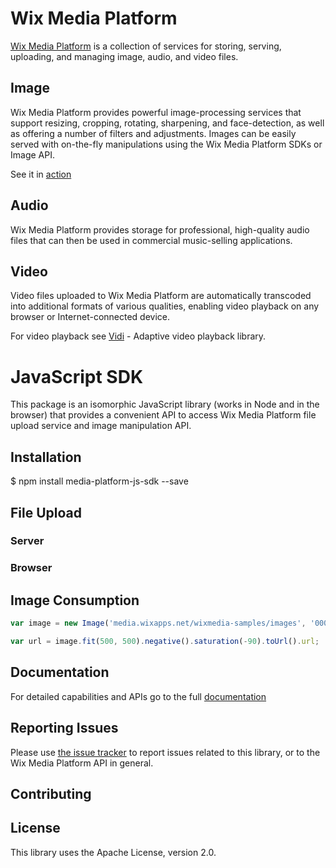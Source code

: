 # Wix Media Platform

[Wix Media Platform](https://www.wixmp.com/) is a collection of services for storing, serving, uploading, and managing image, audio, and video files.

## Image

Wix Media Platform provides powerful image-processing services that support resizing, cropping, rotating, sharpening, and face-detection, as well as offering a number of filters and adjustments. Images can be easily served with on-the-fly manipulations using the Wix Media Platform SDKs or Image API.

See it in [action](https://app.wixmp.com/dashboard/index.html#/playground/picture)

## Audio

Wix Media Platform provides storage for professional, high-quality audio files that can then be used in commercial music-selling applications.

## Video

Video files uploaded to Wix Media Platform are automatically transcoded into additional formats of various qualities, enabling video playback on any browser or Internet-connected device.

For video playback see [Vidi](https://github.com/wix/vidi) - Adaptive video playback library.

# JavaScript SDK

This package is an isomorphic JavaScript library (works in Node and in the browser) that provides a convenient API to access Wix Media Platform file upload service and image manipulation API.

## Installation

  $ npm install media-platform-js-sdk --save

## File Upload

### Server

### Browser

## Image Consumption

```javascript
var image = new Image('media.wixapps.net/wixmedia-samples/images', '000c45e21f8a433cb3b2483dfbb659d8', 'wow.jpeg');

var url = image.fit(500, 500).negative().saturation(-90).toUrl().url;
```

## Documentation

For detailed capabilities and APIs go to the full [documentation](http://mediacloud.wix.com/docs/overview.html)

## Reporting Issues

Please use [the issue tracker](https://github.com/wix/media-platform-js-sdk/issues) to report issues related to this library, or to the Wix Media Platform API in general.

## Contributing



## License
This library uses the Apache License, version 2.0.
